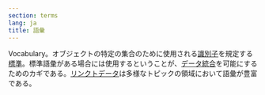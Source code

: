 ```yaml
---
section: terms
lang: ja
title: 語彙
---
```


Vocabulary。オブジェクトの特定の集合のために使用される[識別子](/glossary/ja/terms/identifier)を規定する[標準](/glossary/ja/terms/standard/)。標準語彙がある場合には使用するということが、[データ統合](/glossary/ja/terms/data-integration/)を可能にするためのカギである。[リンクトデータ](/glossary/ja/terms/linked-data/)は多様なトピックの領域において語彙が豊富である。
